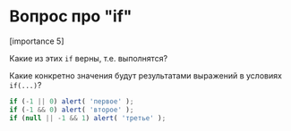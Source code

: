 # Вопрос про "if"

[importance 5]

Какие из этих `if` верны, т.е. выполнятся? 

Какие конкретно значения будут результатами выражений в условиях `if(...)`?

```js
if (-1 || 0) alert( 'первое' );
if (-1 && 0) alert( 'второе' );
if (null || -1 && 1) alert( 'третье' );
```

